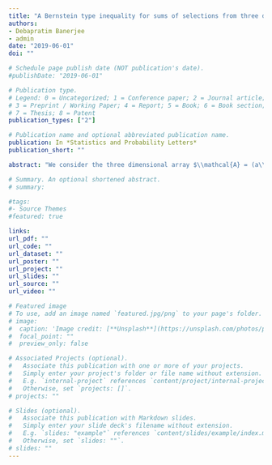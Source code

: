 ```yaml
---
title: "A Bernstein type inequality for sums of selections from three dimensional arrays"
authors:
- Debapratim Banerjee
- admin
date: "2019-06-01"
doi: ""

# Schedule page publish date (NOT publication's date).
#publishDate: "2019-06-01"

# Publication type.
# Legend: 0 = Uncategorized; 1 = Conference paper; 2 = Journal article;
# 3 = Preprint / Working Paper; 4 = Report; 5 = Book; 6 = Book section;
# 7 = Thesis; 8 = Patent
publication_types: ["2"]

# Publication name and optional abbreviated publication name.
publication: In *Statistics and Probability Letters*
publication_short: ""

abstract: "We consider the three dimensional array $\\mathcal{A} = (a\\_{i,j,k})\\_{1\\le i,j,k \\le n}$, with $a_{i,j,k} \\in [0,1]$, and the two random statistics $T\\_{1}:= \\sum\\_{i=1}^n \\sum\\_{j=1}^n a\\_{i,j,\\sigma(i)}$ and $T\\_{2}:= \\sum\\_{i=1}^{n} a\\_{i,\\sigma(i),\\pi(i)}$, where $\\sigma$ and $\\pi$ are chosen independently from the set of permutations of $[n]$. These can be viewed as natural three dimensional generalizations of the statistic $T\\_{3} = \\sum\\_{i=1}^{n} a\\_{i,\\sigma(i)}$, considered by Hoeffding (1951). Here we give Bernstein type concentration inequalities for $T\\_{1}$ and $T\\_{2}$ by extending the argument for concentration of $T\\_{3}$ by Chatterjee (2005)."

# Summary. An optional shortened abstract.
# summary: 

#tags:
#- Source Themes
#featured: true

links:
url_pdf: ""
url_code: ""
url_dataset: ""
url_poster: ""
url_project: ""
url_slides: ""
url_source: ""
url_video: ""

# Featured image
# To use, add an image named `featured.jpg/png` to your page's folder. 
# image: 
#  caption: 'Image credit: [**Unsplash**](https://unsplash.com/photos/pLCdAaMFLTE)'
#  focal_point: ""
#  preview_only: false

# Associated Projects (optional).
#   Associate this publication with one or more of your projects.
#   Simply enter your project's folder or file name without extension.
#   E.g. `internal-project` references `content/project/internal-project/index.md`.
#   Otherwise, set `projects: []`.
# projects: ""

# Slides (optional).
#   Associate this publication with Markdown slides.
#   Simply enter your slide deck's filename without extension.
#   E.g. `slides: "example"` references `content/slides/example/index.md`.
#   Otherwise, set `slides: ""`.
# slides: ""
---
```




